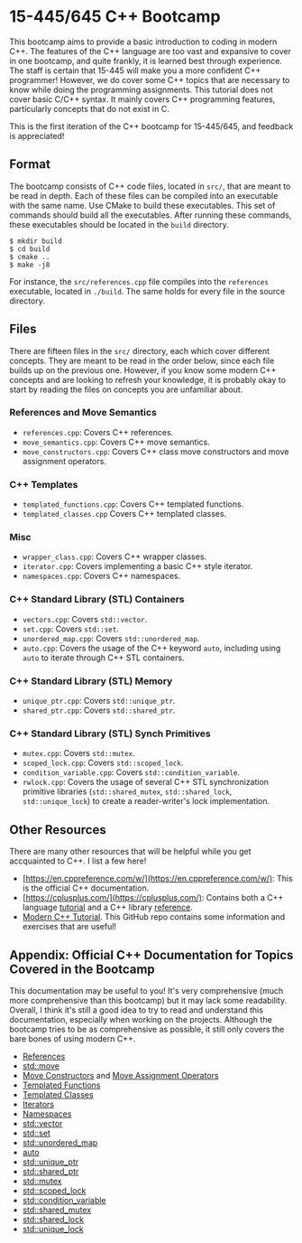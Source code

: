 # 15-445/645 C++ Bootcamp
This bootcamp aims to provide a basic introduction to coding in modern C++. 
The features of the C++ language are too vast and expansive to cover in one
bootcamp, and quite frankly, it is learned best through experience. The staff
is certain that 15-445 will make you a more confident C++ programmer! 
However, we do cover some C++ topics that are necessary to know while doing
the programming assignments. This tutorial does not cover basic C/C++ syntax.
It mainly covers C++ programming features, particularly concepts that do not exist in C.

This is the first iteration of the C++ bootcamp for 15-445/645, and feedback
is appreciated!

## Format
The bootcamp consists of C++ code files, located in `src/`, that are meant
to be read in depth. Each of these files can be compiled into an executable
with the same name. Use CMake to build these executables. This set of commands
should build all the executables. After running these commands, these executables
should be located in the `build` directory.
```console
$ mkdir build
$ cd build
$ cmake ..
$ make -j8
```
For instance, the `src/references.cpp` file compiles into the `references`
executable, located in `./build`. The same holds for every file in the source
directory.

## Files
There are fifteen files in the `src/` directory, each which cover different
concepts. They are meant to be read in the order below, since each file 
builds up on the previous one. However, if you know some modern C++ concepts
and are looking to refresh your knowledge, it is probably okay to start by
reading the files on concepts you are unfamiliar about.

### References and Move Semantics
- `references.cpp`: Covers C++ references.
- `move_semantics.cpp`: Covers C++ move semantics.
- `move_constructors.cpp`: Covers C++ class move constructors and move assignment operators.

### C++ Templates
- `templated_functions.cpp`: Covers C++ templated functions.
- `templated_classes.cpp` Covers C++ templated classes.

### Misc
- `wrapper_class.cpp`: Covers C++ wrapper classes.
- `iterator.cpp`: Covers implementing a basic C++ style iterator.
- `namespaces.cpp`: Covers C++ namespaces.

### C++ Standard Library (STL) Containers
- `vectors.cpp`: Covers `std::vector`.
- `set.cpp`: Covers `std::set`.
- `unordered_map.cpp`: Covers `std::unordered_map`.
- `auto.cpp`: Covers the usage of the C++ keyword `auto`, including using `auto` to iterate through C++ STL containers.

### C++ Standard Library (STL) Memory
- `unique_ptr.cpp`: Covers `std::unique_ptr`.
- `shared_ptr.cpp`: Covers `std::shared_ptr`.

### C++ Standard Library (STL) Synch Primitives
- `mutex.cpp`: Covers `std::mutex`.
- `scoped_lock.cpp`: Covers `std::scoped_lock`.
- `condition_variable.cpp`: Covers `std::condition_variable`.
- `rwlock.cpp`: Covers the usage of several C++ STL synchronization primitive libraries (`std::shared_mutex`, `std::shared_lock`, `std::unique_lock`) to create a reader-writer's lock implementation. 

## Other Resources
There are many other resources that will be helpful while you get accquainted to C++.
I list a few here!
- [https://en.cppreference.com/w/](https://en.cppreference.com/w/): This is the official C++ documentation.
- [https://cplusplus.com/](https://cplusplus.com/): Contains both a C++ language [tutorial](https://cplusplus.com/doc/tutorial/) and a C++ library [reference](https://cplusplus.com/reference/).
- [Modern C++ Tutorial](https://github.com/changkun/modern-cpp-tutorial). This GitHub repo contains
some information and exercises that are useful!

## Appendix: Official C++ Documentation for Topics Covered in the Bootcamp
This documentation may be useful to you! It's very comprehensive (much more comprehensive than this
bootcamp) but it may lack some readability. Overall, I think it's still a good idea to try to read
and understand this documentation, especially when working on the projects. Although the bootcamp
tries to be as comprehensive as possible, it still only covers the bare bones of using modern C++.

- [References](https://en.cppreference.com/w/cpp/language/reference)
- [std::move](https://en.cppreference.com/w/cpp/utility/move)
- [Move Constructors](https://en.cppreference.com/w/cpp/language/move_constructor) and [Move Assignment Operators](https://en.cppreference.com/w/cpp/language/move_assignment)
- [Templated Functions](https://en.cppreference.com/w/cpp/language/function_template)
- [Templated Classes](https://en.cppreference.com/w/cpp/language/class_template)
- [Iterators](https://en.cppreference.com/w/cpp/iterator)
- [Namespaces](https://en.cppreference.com/w/cpp/language/namespace)
- [std::vector](https://en.cppreference.com/w/cpp/container/vector)
- [std::set](https://en.cppreference.com/w/cpp/container/set)
- [std::unordered_map](https://en.cppreference.com/w/cpp/container/unordered_map)
- [auto](https://en.cppreference.com/w/cpp/language/auto)
- [std::unique_ptr](https://en.cppreference.com/w/cpp/memory/unique_ptr)
- [std::shared_ptr](https://en.cppreference.com/w/cpp/memory/shared_ptr)
- [std::mutex](https://en.cppreference.com/w/cpp/thread/mutex)
- [std::scoped_lock](https://en.cppreference.com/w/cpp/thread/scoped_lock)
- [std::condition_variable](https://en.cppreference.com/w/cpp/thread/condition_variable)
- [std::shared_mutex](https://en.cppreference.com/w/cpp/thread/shared_mutex)
- [std::shared_lock](https://en.cppreference.com/w/cpp/thread/shared_lock)
- [std::unique_lock](https://en.cppreference.com/w/cpp/thread/unique_lock)